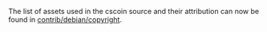 The list of assets used in the cscoin source and their attribution can now be found in [contrib/debian/copyright](../contrib/debian/copyright).
